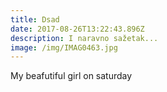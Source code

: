 ```yaml
---
title: Dsad
date: 2017-08-26T13:22:43.896Z
description: I naravno sažetak...
image: /img/IMAG0463.jpg
---
```

My beafutiful girl on saturday
